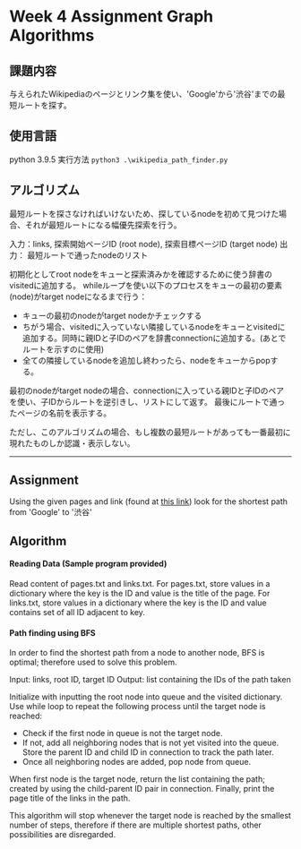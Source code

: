 # Week 4 Assignment Graph Algorithms

## 課題内容
与えられたWikipediaのページとリンク集を使い、'Google'から'渋谷'までの最短ルートを探す。

## 使用言語
python 3.9.5
実行方法
`python3 .\wikipedia_path_finder.py`

## アルゴリズム
最短ルートを探さなければいけないため、探しているnodeを初めて見つけた場合、それが最短ルートになる幅優先探索を行う。

入力：links, 探索開始ページID (root node), 探索目標ページID (target node)
出力： 最短ルートで通ったnodeのリスト 

初期化としてroot nodeをキューと探索済みかを確認するために使う辞書のvisitedに追加する。
whileループを使い以下のプロセスをキューの最初の要素(node)がtarget nodeになるまで行う：
- キューの最初のnodeがtarget nodeかチェックする
- ちがう場合、visitedに入っていない隣接しているnodeをキューとvisitedに追加する。同時に親IDと子IDのペアを辞書connectionに追加する。(あとでルートを示すのに使用)
- 全ての隣接しているnodeを追加し終わったら、nodeをキューからpopする。

最初のnodeがtarget nodeの場合、connectionに入っている親IDと子IDのペアを使い、子IDからルートを逆引きし、リストにして返す。
最後にルートで通ったページの名前を表示する。

ただし、このアルゴリズムの場合、もし複数の最短ルートがあっても一番最初に現れたものしか認識・表示しない。

***

## Assignment
Using the given pages and link (found at [this link](https://github.com/yukidmy/step_wikipedia-graph)) look for the shortest path from 'Google' to '渋谷'

## Algorithm 
#### Reading Data (Sample program provided)
Read content of pages.txt and links.txt. 
For pages.txt, store values in a dictionary where the key is the ID and value is the title of the page. 
For links.txt, store values in a dictionary where the key is the ID and value contains set of all ID adjacent to key.

#### Path finding using BFS
In order to find the shortest path from a node to another node, BFS is optimal; therefore used to solve this problem. 

Input: links, root ID, target ID
Output: list containing the IDs of the path taken

Initialize with inputting the root node into queue and the visited dictionary.
Use while loop to repeat the following process until the target node is reached:
- Check if the first node in queue is not the target node.
- If not, add all neighboring nodes that is not yet visited into the queue. Store the parent ID and child ID in connection to track the path later.
- Once all neighboring nodes are added, pop node from queue.

When first node is the target node, return the list containing the path; created by using the child-parent ID pair in connection.
Finally, print the page title of the links in the path.

This algorithm will stop whenever the target node is reached by the smallest number of steps, therefore if there are multiple shortest paths, other possibilities are disregarded. 